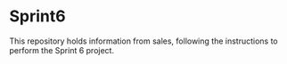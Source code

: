 # Sprint6
This repository holds information from sales, following the instructions to perform the Sprint 6 project. 
